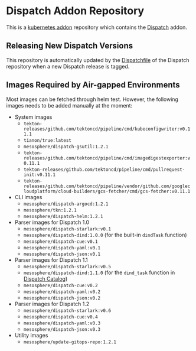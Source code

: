 # Dispatch Addon Repository

This is a [kubernetes addon](https://github.com/mesosphere/kubeaddons) repository which contains the [Dispatch](https://github.com/mesosphere/dispatch) addon.

## Releasing New Dispatch Versions

This repository is automatically updated by the [Dispatchfile](https://github.com/mesosphere/dispatch/blob/dev/Dispatchfile) of the Dispatch repository
when a new Dispatch release is tagged.

## Images Required by Air-gapped Environments

Most images can be fetched through helm test. However, the following images needs to be added manually at the moment:

- System images
  - `tekton-releases/github.com/tektoncd/pipeline/cmd/kubeconfigwriter:v0.11.1`
  - `tianon/true:latest`
  - `mesosphere/dispatch-gsutil:1.2.1`
  - `tekton-releases/github.com/tektoncd/pipeline/cmd/imagedigestexporter:v0.11.1`
  - `tekton-releases/github.com/tektoncd/pipeline/cmd/pullrequest-init:v0.11.1`
  - `tekton-releases/github.com/tektoncd/pipeline/vendor/github.com/googlecloudplatform/cloud-builders/gcs-fetcher/cmd/gcs-fetcher:v0.11.1`
- CLI images
  - `mesosphere/dispatch-argocd:1.2.1`
  - `mesosphere/tkn:1.2.1`
  - `mesosphere/dispatch-helm:1.2.1`
- Parser images for Dispatch 1.0
  - `mesosphere/dispatch-starlark:v0.1`
  - `mesosphere/dispatch-dind:1.0.0` (for the built-in `dindTask` function)
  - `mesosphere/dispatch-cue:v0.1`
  - `mesosphere/dispatch-yaml:v0.1`
  - `mesosphere/dispatch-json:v0.1`
- Parser images for Dispatch 1.1
  - `mesosphere/dispatch-starlark:v0.5`
  - `mesosphere/dispatch-dind:1.1.0` (for the `dind_task` function in [Dispatch Catalog](https://github.com/mesosphere/dispatch-catalog))
  - `mesosphere/dispatch-cue:v0.2`
  - `mesosphere/dispatch-yaml:v0.2`
  - `mesosphere/dispatch-json:v0.2`
- Parser images for Dispatch 1.2
  - `mesosphere/dispatch-starlark:v0.6`
  - `mesosphere/dispatch-cue:v0.4`
  - `mesosphere/dispatch-yaml:v0.3`
  - `mesosphere/dispatch-json:v0.3`
- Utility images
  - `mesosphere/update-gitops-repo:1.2.1`
